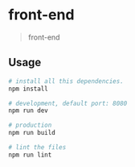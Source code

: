# front-end

> front-end

## Usage

```bash
# install all this dependencies.
npm install

# development, default port: 8080
npm run dev

# production
npm run build

# lint the files
npm run lint
```
